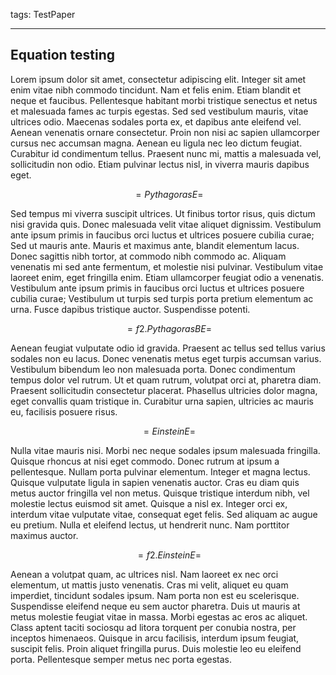 tags: TestPaper

---

## Equation testing

Lorem ipsum dolor sit amet, consectetur adipiscing elit. Integer sit amet enim
vitae nibh commodo tincidunt. Nam et felis enim. Etiam blandit et neque et
faucibus. Pellentesque habitant morbi tristique senectus et netus et malesuada
fames ac turpis egestas. Sed sed vestibulum mauris, vitae ultrices odio.
Maecenas sodales porta ex, et dapibus ante eleifend vel. Aenean venenatis ornare
consectetur. Proin non nisi ac sapien ullamcorper cursus nec accumsan magna.
Aenean eu ligula nec leo dictum feugiat. Curabitur id condimentum tellus.
Praesent nunc mi, mattis a malesuada vel, sollicitudin non odio. Etiam pulvinar
lectus nisl, in viverra mauris dapibus eget.

$$=PythagorasE=$$

Sed tempus mi viverra suscipit ultrices. Ut finibus tortor risus, quis dictum
nisi gravida quis. Donec malesuada velit vitae aliquet dignissim. Vestibulum
ante ipsum primis in faucibus orci luctus et ultrices posuere cubilia curae; Sed
ut mauris ante. Mauris et maximus ante, blandit elementum lacus. Donec sagittis
nibh tortor, at commodo nibh commodo ac. Aliquam venenatis mi sed ante
fermentum, et molestie nisi pulvinar. Vestibulum vitae laoreet enim, eget
fringilla enim. Etiam ullamcorper feugiat odio a venenatis. Vestibulum ante
ipsum primis in faucibus orci luctus et ultrices posuere cubilia curae;
Vestibulum ut turpis sed turpis porta pretium elementum ac urna. Fusce dapibus
tristique auctor. Suspendisse potenti.

$$=f2.PythagorasBE=$$

Aenean feugiat vulputate odio id gravida. Praesent ac tellus sed tellus varius
sodales non eu lacus. Donec venenatis metus eget turpis accumsan varius.
Vestibulum bibendum leo non malesuada porta. Donec condimentum tempus dolor vel
rutrum. Ut et quam rutrum, volutpat orci at, pharetra diam. Praesent
sollicitudin consectetur placerat. Phasellus ultricies dolor magna, eget
convallis quam tristique in. Curabitur urna sapien, ultricies ac mauris eu,
facilisis posuere risus.

$$=EinsteinE=$$

Nulla vitae mauris nisi. Morbi nec neque sodales ipsum malesuada fringilla.
Quisque rhoncus at nisi eget commodo. Donec rutrum at ipsum a pellentesque.
Nullam porta pulvinar elementum. Integer et magna lectus. Quisque vulputate
ligula in sapien venenatis auctor. Cras eu diam quis metus auctor fringilla vel
non metus. Quisque tristique interdum nibh, vel molestie lectus euismod sit
amet. Quisque a nisl ex. Integer orci ex, interdum vitae vulputate vitae,
consequat eget felis. Sed aliquam ac augue eu pretium. Nulla et eleifend lectus,
ut hendrerit nunc. Nam porttitor maximus auctor.

$$=f2.EinsteinE=$$

Aenean a volutpat quam, ac ultrices nisl. Nam laoreet ex nec orci elementum, ut
mattis justo venenatis. Cras mi velit, aliquet eu quam imperdiet, tincidunt
sodales ipsum. Nam porta non est eu scelerisque. Suspendisse eleifend neque eu
sem auctor pharetra. Duis ut mauris at metus molestie feugiat vitae in massa.
Morbi egestas ac eros ac aliquet. Class aptent taciti sociosqu ad litora
torquent per conubia nostra, per inceptos himenaeos. Quisque in arcu facilisis,
interdum ipsum feugiat, suscipit felis. Proin aliquet fringilla purus. Duis
molestie leo eu eleifend porta. Pellentesque semper metus nec porta egestas.